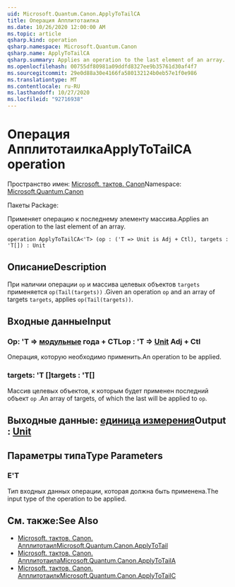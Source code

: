 ```yaml
---
uid: Microsoft.Quantum.Canon.ApplyToTailCA
title: Операция Апплитотаилка
ms.date: 10/26/2020 12:00:00 AM
ms.topic: article
qsharp.kind: operation
qsharp.namespace: Microsoft.Quantum.Canon
qsharp.name: ApplyToTailCA
qsharp.summary: Applies an operation to the last element of an array.
ms.openlocfilehash: 00755df80981a09ddfd8327ee9b35761d30af4f7
ms.sourcegitcommit: 29e0d88a30e4166fa580132124b0eb57e1f0e986
ms.translationtype: MT
ms.contentlocale: ru-RU
ms.lasthandoff: 10/27/2020
ms.locfileid: "92716938"
---
```

# <a name="applytotailca-operation"></a><span data-ttu-id="7105b-102">Операция Апплитотаилка</span><span class="sxs-lookup"><span data-stu-id="7105b-102">ApplyToTailCA operation</span></span>

<span data-ttu-id="7105b-103">Пространство имен: [Microsoft. тактов. Canon](xref:Microsoft.Quantum.Canon)</span><span class="sxs-lookup"><span data-stu-id="7105b-103">Namespace: [Microsoft.Quantum.Canon](xref:Microsoft.Quantum.Canon)</span></span>

<span data-ttu-id="7105b-104">Пакеты [](https://nuget.org/packages/)</span><span class="sxs-lookup"><span data-stu-id="7105b-104">Package: [](https://nuget.org/packages/)</span></span>


<span data-ttu-id="7105b-105">Применяет операцию к последнему элементу массива.</span><span class="sxs-lookup"><span data-stu-id="7105b-105">Applies an operation to the last element of an array.</span></span>

```qsharp
operation ApplyToTailCA<'T> (op : ('T => Unit is Adj + Ctl), targets : 'T[]) : Unit
```


## <a name="description"></a><span data-ttu-id="7105b-106">Описание</span><span class="sxs-lookup"><span data-stu-id="7105b-106">Description</span></span>

<span data-ttu-id="7105b-107">При наличии операции `op` и массива целевых объектов `targets` применяется `op(Tail(targets))` .</span><span class="sxs-lookup"><span data-stu-id="7105b-107">Given an operation `op` and an array of targets `targets`, applies `op(Tail(targets))`.</span></span>

## <a name="input"></a><span data-ttu-id="7105b-108">Входные данные</span><span class="sxs-lookup"><span data-stu-id="7105b-108">Input</span></span>

### <a name="op--t--unit-adj--ctl"></a><span data-ttu-id="7105b-109">Op: 'T => [модульные](xref:microsoft.quantum.lang-ref.unit) года + CTL</span><span class="sxs-lookup"><span data-stu-id="7105b-109">op : 'T => [Unit](xref:microsoft.quantum.lang-ref.unit) Adj + Ctl</span></span>

<span data-ttu-id="7105b-110">Операция, которую необходимо применить.</span><span class="sxs-lookup"><span data-stu-id="7105b-110">An operation to be applied.</span></span>


### <a name="targets--t"></a><span data-ttu-id="7105b-111">targets: 'T []</span><span class="sxs-lookup"><span data-stu-id="7105b-111">targets : 'T[]</span></span>

<span data-ttu-id="7105b-112">Массив целевых объектов, к которым будет применен последний объект `op` .</span><span class="sxs-lookup"><span data-stu-id="7105b-112">An array of targets, of which the last will be applied to `op`.</span></span>



## <a name="output--unit"></a><span data-ttu-id="7105b-113">Выходные данные: [единица измерения](xref:microsoft.quantum.lang-ref.unit)</span><span class="sxs-lookup"><span data-stu-id="7105b-113">Output : [Unit](xref:microsoft.quantum.lang-ref.unit)</span></span>



## <a name="type-parameters"></a><span data-ttu-id="7105b-114">Параметры типа</span><span class="sxs-lookup"><span data-stu-id="7105b-114">Type Parameters</span></span>

### <a name="t"></a><span data-ttu-id="7105b-115">Е</span><span class="sxs-lookup"><span data-stu-id="7105b-115">'T</span></span>

<span data-ttu-id="7105b-116">Тип входных данных операции, которая должна быть применена.</span><span class="sxs-lookup"><span data-stu-id="7105b-116">The input type of the operation to be applied.</span></span>

## <a name="see-also"></a><span data-ttu-id="7105b-117">См. также:</span><span class="sxs-lookup"><span data-stu-id="7105b-117">See Also</span></span>

- [<span data-ttu-id="7105b-118">Microsoft. тактов. Canon. Апплитотаил</span><span class="sxs-lookup"><span data-stu-id="7105b-118">Microsoft.Quantum.Canon.ApplyToTail</span></span>](xref:Microsoft.Quantum.Canon.ApplyToTail)
- [<span data-ttu-id="7105b-119">Microsoft. тактов. Canon. Апплитотаила</span><span class="sxs-lookup"><span data-stu-id="7105b-119">Microsoft.Quantum.Canon.ApplyToTailA</span></span>](xref:Microsoft.Quantum.Canon.ApplyToTailA)
- [<span data-ttu-id="7105b-120">Microsoft. тактов. Canon. Апплитотаилк</span><span class="sxs-lookup"><span data-stu-id="7105b-120">Microsoft.Quantum.Canon.ApplyToTailC</span></span>](xref:Microsoft.Quantum.Canon.ApplyToTailC)